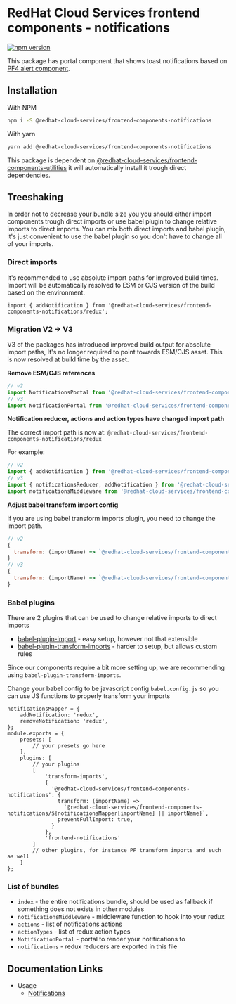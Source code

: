 # RedHat Cloud Services frontend components - notifications

[![npm version](https://badge.fury.io/js/%40redhat-cloud-services%2Ffrontend-components-notifications.svg)](https://badge.fury.io/js/%40redhat-cloud-services%2Ffrontend-components-notifications)

This package has portal component that shows toast notifications based on [PF4 alert component](https://v2.patternfly.org/documentation/core/components/alert).


## Installation
With NPM
```bash
npm i -S @redhat-cloud-services/frontend-components-notifications
```

With yarn
```bash
yarn add @redhat-cloud-services/frontend-components-notifications
```

This package is dependent on [@redhat-cloud-services/frontend-components-utilities](https://www.npmjs.com/package/@redhat-cloud-services/frontend-components-utilities) it will automatically install it trough direct dependencies.

## Treeshaking

In order not to decrease your bundle size you you should either import components trough direct imports or use babel plugin to change relative imports to direct imports. You can mix both direct imports and babel plugin, it's just convenient to use the babel plugin so you don't have to change all of your imports.

### Direct imports

It's recommended to use absolute import paths for improved build times. Import will be automatically resolved to ESM or CJS version of the build based on the environment.
```JSX
import { addNotification } from '@redhat-cloud-services/frontend-components-notifications/redux';
```
### Migration V2 -> V3
V3 of the packages has introduced improved build output for absolute import paths, It's no longer required to point towards ESM/CJS asset. This is now resolved at build time by the asset.

**Remove ESM/CJS references**

```jsx
// v2
import NotificationsPortal from '@redhat-cloud-services/frontend-components-notifications/esm/NotificationsPortal';
// v3
import NotificationPortal from '@redhat-cloud-services/frontend-components-notifications/NotificationPortal';
```

**Notification reducer, actions and action types have changed import path**

The correct import path is now at: `@redhat-cloud-services/frontend-components-notifications/redux`

For example: 
```jsx
// v2
import { addNotification } from '@redhat-cloud-services/frontend-components-notifications/cjs/actions';
// v3
import { notificationsReducer, addNotification } from '@redhat-cloud-services/frontend-components-notifications/redux';
import notificationsMiddleware from '@redhat-cloud-services/frontend-components-notifications/notificationsMiddleware';
```

**Adjust babel transform import config**

If you are using babel transform imports plugin, you need to change the import path.
```jsx
// v2
{
  transform: (importName) => `@redhat-cloud-services/frontend-components-notifications/esm/${importName}`
}
// v3
{
  transform: (importName) => `@redhat-cloud-services/frontend-components-notifications/${importName}`
}

```

### Babel plugins

There are 2 plugins that can be used to change relative imports to direct imports
* [babel-plugin-import](https://www.npmjs.com/package/babel-plugin-import) - easy setup, however not that extensible
* [babel-plugin-transform-imports](https://www.npmjs.com/package/babel-plugin-transform-imports) - harder to setup, but allows custom rules

Since our components require a bit more setting up, we are recommending using `babel-plugin-transform-imports`.

Change your babel config to be javascript config `babel.config.js` so you can use JS functions to properly transform your imports

```JS
notificationsMapper = {
    addNotification: 'redux',
    removeNotification: 'redux',
};
module.exports = {
    presets: [
        // your presets go here
    ],
    plugins: [
        // your plugins
        [
            'transform-imports',
            {
              '@redhat-cloud-services/frontend-components-notifications': {
                transform: (importName) =>
                  `@redhat-cloud-services/frontend-components-notifications/${notificationsMapper[importName] || importName}`,
                preventFullImport: true,
              }
            },
            'frontend-notifications'
        ]
        // other plugins, for instance PF transform imports and such as well
    ]
};
```

### List of bundles
* `index` - the entire notifications bundle, should be used as fallback if something does not exists in other modules
* `notificationsMiddleware` - middleware function to hook into your redux
* `actions` - list of notifications actions
* `actionTypes` - list of redux action types
* `NotificationPortal` - portal to render your notifications to
* `notifications` - redux reducers are exported in this file

## Documentation Links

* Usage
  * [Notifications](doc/notifications.md)
